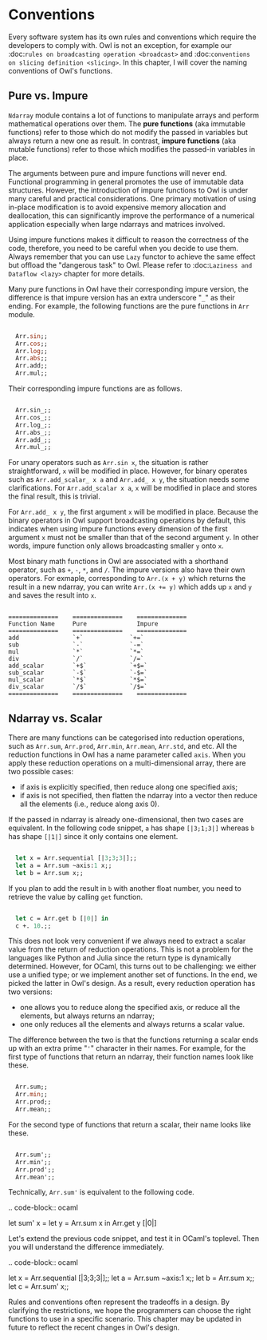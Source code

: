 # Conventions

Every software system has its own rules and conventions which require the developers to comply with. Owl is not an exception, for example our :doc:`rules on broadcasting operation <broadcast>` and :doc:`conventions on slicing definition <slicing>`. In this chapter, I will cover the naming conventions of Owl's functions.


## Pure vs. Impure

`Ndarray` module contains a lot of functions to manipulate arrays and perform mathematical operations over them. The **pure functions** (aka immutable functions) refer to those which do not modify the passed in variables but always return a new one as result. In contrast, **impure functions** (aka mutable functions) refer to those which modifies the passed-in variables in place.

The arguments between pure and impure functions will never end. Functional programming in general promotes the use of immutable data structures. However, the introduction of impure functions to Owl is under many careful and practical considerations. One primary motivation of using in-place modification is to avoid expensive memory allocation and deallocation, this can significantly improve the performance of a numerical application especially when large ndarrays and matrices involved.

Using impure functions makes it difficult to reason the correctness of the code, therefore, you need to be careful when you decide to use them. Always remember that you can use `Lazy` functor to achieve the same effect but offload the "dangerous task" to Owl. Please refer to :doc:`Laziness and Dataflow <lazy>` chapter for more details.

Many pure functions in Owl have their corresponding impure version, the difference is that impure version has an extra underscore "`_`" as their ending. For example, the following functions are the pure functions in `Arr` module.

```ocaml

  Arr.sin;;
  Arr.cos;;
  Arr.log;;
  Arr.abs;;
  Arr.add;;
  Arr.mul;;

```

Their corresponding impure functions are as follows.

```ocaml

  Arr.sin_;;
  Arr.cos_;;
  Arr.log_;;
  Arr.abs_;;
  Arr.add_;;
  Arr.mul_;;

```

For unary operators such as `Arr.sin x`, the situation is rather straightforward, `x` will be modified in place. However, for binary operates such as `Arr.add_scalar_ x a` and `Arr.add_ x y`, the situation needs some clarifications. For `Arr.add_scalar x a`, `x` will be modified in place and stores the final result, this is trivial.

For `Arr.add_ x y`, the first argument `x` will be modified in place. Because the binary operators in Owl support broadcasting operations by default, this indicates when using impure functions every dimension of the first argument `x` must not be smaller than that of the second argument `y`. In other words, impure function only allows broadcasting smaller `y` onto `x`.

Most binary math functions in Owl are associated with a shorthand operator, such as `+`, `-`, `*`, and `/`. The impure versions also have their own operators. For exmaple, corresponding to `Arr.(x + y)` which returns the result in a new ndarray, you can write `Arr.(x += y)` which adds up `x` and `y` and saves the result into `x`.

```text

==============    ==============    ==============
Function Name     Pure              Impure
==============    ==============    ==============
add               `+`             `+=`
sub               `-`             `-=`
mul               `*`             `*=`
div               `/`             `/=`
add_scalar        `+$`            `+$=`
sub_scalar        `-$`            `-$=`
mul_scalar        `*$`            `*$=`
div_scalar        `/$`            `/$=`
==============    ==============    ==============

```


##  Ndarray vs. Scalar

There are many functions can be categorised into reduction operations, such as `Arr.sum`, `Arr.prod`, `Arr.min`, `Arr.mean`, `Arr.std`, and etc. All the reduction functions in Owl has a name parameter called `axis`. When you apply these reduction operations on a multi-dimensional array, there are two possible cases:

* if axis is explicitly specified, then reduce along one specified axis;
* if axis is not specified, then flatten the ndarray into a vector then reduce all the elements (i.e., reduce along axis 0).

If the passed in ndarray is already one-dimensional, then two cases are equivalent. In the following code snippet, `a` has shape `[|3;1;3|]` whereas `b` has shape `[|1|]` since it only contains one element.

```ocaml

  let x = Arr.sequential [|3;3;3|];;
  let a = Arr.sum ~axis:1 x;;
  let b = Arr.sum x;;

```

If you plan to add the result in `b` with another float number, you need to retrieve the value by calling `get` function.

```ocaml

  let c = Arr.get b [|0|] in
  c +. 10.;;

```

This does not look very convenient if we always need to extract a scalar value from the return of reduction operations. This is not a problem for the languages like Python and Julia since the return type is dynamically determined. However, for OCaml, this turns out to be challenging: we either use a unified type; or we implement another set of functions. In the end, we picked the latter in Owl's design. As a result, every reduction operation has two versions:

* one allows you to reduce along the specified axis, or reduce all the elements, but always returns an ndarray;
* one only reduces all the elements and always returns a scalar value.

The difference between the two is that the functions returning a scalar ends up with an extra prime "`'`" character in their names. For example, for the first type of functions that return an ndarray, their function names look like these.

```ocaml

  Arr.sum;;
  Arr.min;;
  Arr.prod;;
  Arr.mean;;

```

For the second type of functions that return a scalar, their name looks like these.

```ocaml

  Arr.sum';;
  Arr.min';;
  Arr.prod';;
  Arr.mean';;

```


Technically, `Arr.sum'` is equivalent to the following code.

.. code-block:: ocaml

  let sum' x =
    let y = Arr.sum x in
    Arr.get y [|0|]


Let's extend the previous code snippet, and test it in OCaml's toplevel. Then you will understand the difference immediately.

.. code-block:: ocaml

  let x = Arr.sequential [|3;3;3|];;
  let a = Arr.sum ~axis:1 x;;
  let b = Arr.sum x;;
  let c = Arr.sum' x;;


Rules and conventions often represent the tradeoffs in a design. By clarifying the restrictions, we hope the programmers can choose the right functions to use in a specific scenario. This chapter may be updated in future to reflect the recent changes in Owl's design.
